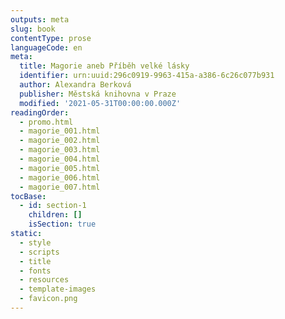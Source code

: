 ```yaml
---
outputs: meta
slug: book
contentType: prose
languageCode: en
meta:
  title: Magorie aneb Příběh velké lásky
  identifier: urn:uuid:296c0919-9963-415a-a386-6c26c077b931
  author: Alexandra Berková
  publisher: Městská knihovna v Praze
  modified: '2021-05-31T00:00:00.000Z'
readingOrder:
  - promo.html
  - magorie_001.html
  - magorie_002.html
  - magorie_003.html
  - magorie_004.html
  - magorie_005.html
  - magorie_006.html
  - magorie_007.html
tocBase:
  - id: section-1
    children: []
    isSection: true
static:
  - style
  - scripts
  - title
  - fonts
  - resources
  - template-images
  - favicon.png
---
```

